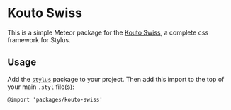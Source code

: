 Kouto Swiss
====

This is a simple Meteor package for the [Kouto Swiss](http://kouto-swiss.io), a complete css framework for Stylus.

Usage
-----

Add the [`stylus`](https://atmospherejs.com/meteor/stylus) package to your project. Then add this import to the top of your main `.styl` file(s):

    @import 'packages/kouto-swiss'

